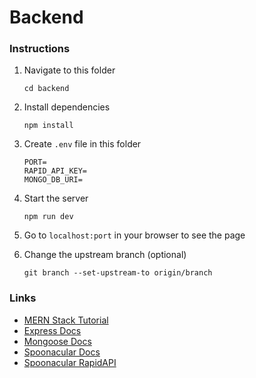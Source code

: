 # Backend

### Instructions

1. Navigate to this folder
   ```
   cd backend
   ```
2. Install dependencies
   ```
   npm install
   ```
3. Create `.env` file in this folder
   ```
   PORT=
   RAPID_API_KEY=
   MONGO_DB_URI=
   ```
4. Start the server
   ```
   npm run dev
   ```
5. Go to `localhost:port` in your browser to see the page

6. Change the upstream branch (optional)
   ```
   git branch --set-upstream-to origin/branch
   ```

### Links

- [MERN Stack Tutorial](https://github.com/iamshaunjp/MERN-Stack-Tutorial)
- [Express Docs](https://expressjs.com/en/5x/api.html)
- [Mongoose Docs](https://mongoosejs.com/docs/index.html)
- [Spoonacular Docs](https://spoonacular.com/food-api/docs)
- [Spoonacular RapidAPI](https://rapidapi.com/spoonacular/api/recipe-food-nutrition)